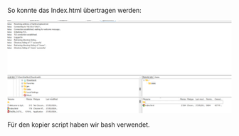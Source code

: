 So konnte das Index.html übertragen werden:

![Bild](image.png)

Für den kopier script haben wir bash verwendet.

